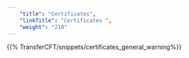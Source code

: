 ```yaml
---
    "title": "Certificates",
    "linkTitle": "Certificates ",
    "weight": "210"
---
```

{{% TransferCFT/snippets/certificates_general_warning%}}
